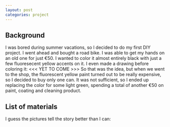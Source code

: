 ```yaml
---
layout: post
categories: project
---
```


<h2>Background</h2>
I was bored during summer vacations, so I decided to do my first DIY project.
I went ahead and bought a road bike. I was able to get my hands on an old one for just
€50. I wanted to color it almost entirely black with just a few fluoresecent yellow accents on it.
I even made a drawing before coloring it:
<<< YET TO COME >>>
So that was the idea, but when we went to the shop, the fluorescent yellow paint
turned out to be really expensive, so I decided to buy only one can. It was not sufficient,
so I ended up replacing the color for some light green, spending a total of another €50
on paint, coating and cleaning product. <!-- TODO: coating?  -->
<h2>List of materials</h2>
I guess the pictures tell the story better than I can:

<!-- TODO: insert pictures lol -->
